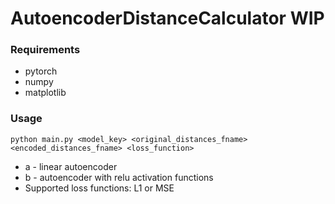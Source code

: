# AutoencoderDistanceCalculator WIP

### Requirements

- pytorch
- numpy
- matplotlib

### Usage

`python main.py <model_key> <original_distances_fname> <encoded_distances_fname> <loss_function>`
- a - linear autoencoder
- b - autoencoder with relu activation functions
- Supported loss functions: L1 or MSE